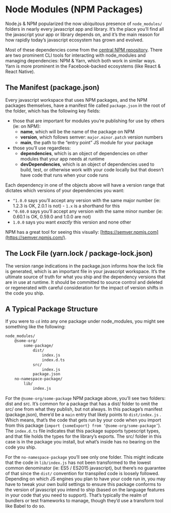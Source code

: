 # Node Modules (NPM Packages)

Node.js & NPM popularized the now ubiquitous presence of `node_modules/` folders in nearly every javascript app and library. It’s the place you’ll find all the javascript your app or library depends on, and it’s the main reason for how rapidly today’s javascript ecosystem has grown and evolved.

Most of these dependencies come from the [central NPM repository](http://npmjs.com). There are two prominent CLI tools for interacting with node_modules and managing dependencies: NPM & Yarn, which both work in similar ways. Yarn is more prominent in the Facebook-backed ecosystems (like React & React Native).

## The Manifest (package.json)

Every javascript workspace that uses NPM packages, and the NPM packages themselves, have a manifest file called `package.json` in the root of the folder, which has the following key fields:

- those that are important for modules you’re publishing for use by others (ie: on NPM):
  - **name**, which will be the name of the package on NPM
  - **version**, which follows semver: `major.minor.patch` version numbers
  - **main**, the path to the “entry point” JS module for your package
- those you’ll use regardless:
  - **dependencies**, which is an object of dependencies on other modules that your app needs at runtime
  - **devDependencies**, which is an object of dependencies used to build, test, or otherwise work with your code locally but that doesn’t have code that runs when your code runs

Each dependency in one of the objects above will have a version range that dictates which versions of your dependencies you want:

- `^1.0.0` says you’ll accept any version with the same major number (ie: 1.2.3 is OK, 2.0.1 is not) - `1.x` is a shorthand for this
- `^0.60.0` says you’ll accept any version with the same minor number (ie: 0.60.1 is OK, 0.59.0 and 1.0.0 are not)
- `1.0.0` says you want _exactly_ this version and none other

NPM has a great tool for seeing this visually: [https://semver.npmjs.com](https://semver.npmjs.com/).

## The Lock File (yarn.lock / package-lock.json)

The version range indications in the package.json informs how the lock file is generated, which is an important file in your javascript workspace. It’s the ultimate source of truth for what you ship and the dependency versions that are in use at runtime. It should be committed to source control and deleted or regenerated with careful consideration for the impact of version shifts in the code you ship.

## A Typical Package Structure

If you were to `cd` into any one package under node_modules, you might see something like the following:

```bash
node_modules/
	@some-org/
		some-package/
			dist/
				index.js
				index.d.ts
			src/
				index.js
			package.json
	no-namespace-package/
		lib/
			index.js
```

For the `@some-org/some-package` NPM package above, you’ll see two folders: dist and src. It’s common for a package that has a dist/ folder to omit the src/ one from what they publish, but not always. In this package’s manifest (package.json), there’d be a `main` entry that likely points to `dist/index.js` . Which means, that’s the code that gets run by your code when you import from this package (`import {someExport} from ‘@some-org/some-package’`). The `index.d.ts` file indicates that this package supports typescript types, and that file holds the types for the library’s exports. The src/ folder in this case is in the package you install, but what’s inside has no bearing on the code you ship.

For the `no-namespace-package` you’ll see only one folder. This might indicate that the code in `lib/index.js` has not been transformed to the lowest common denominator (ie: ES5 / ES2015 javascript), but there’s no guarantee of that since the `dist/` convention for transpiled code is loosely followed. Depending on which JS engines you plan to have your code run in, you may have to tweak your own build settings to ensure this package conforms to the version of javascript you intend to ship (based on the language features in your code that you need to support). That’s typically the realm of bundlers or test frameworks to manage, though they’d use a transform tool like Babel to do so.
